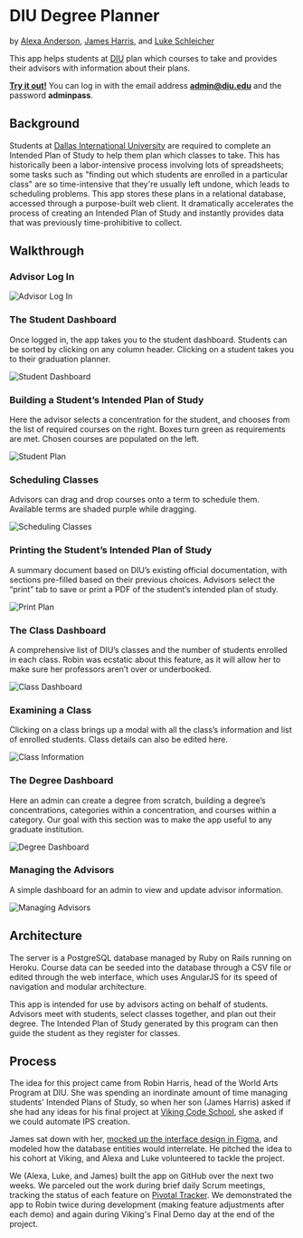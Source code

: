 # DIU Degree Planner

by [Alexa Anderson](http://github.com/PopularDemand), [James Harris](http://github.com/DawnPaladin), and [Luke Schleicher](https://github.com/luke-schleicher)

This app helps students at [DIU](http://www.diu.edu) plan which courses to take and provides their advisors with information about their plans. 

**[Try it out!](https://diu-demo.herokuapp.com/)** You can log in with the email address **admin@diu.edu** and the password **adminpass**.

## Background

Students at [Dallas International University](http://www.diu.edu) are required to complete an Intended Plan of Study to help them plan which classes to take. This has historically been a labor-intensive process involving lots of spreadsheets; some tasks such as "finding out which students are enrolled in a particular class" are so time-intensive that they're usually left undone, which leads to scheduling problems. This app stores these plans in a relational database, accessed through a purpose-built web client. It dramatically accelerates the process of creating an Intended Plan of Study and instantly provides data that was previously time-prohibitive to collect.

## Walkthrough

### Advisor Log In

![Advisor Log In](public/login.png)

### The Student Dashboard

Once logged in, the app takes you to the student dashboard. Students can be sorted by clicking on any column header. Clicking on a student takes you to their graduation planner.

![Student Dashboard](public/students.png)

### Building a Student’s Intended Plan of Study

Here the advisor selects a concentration for the student, and chooses from the list of required courses on the right. Boxes turn green as requirements are met. Chosen courses are populated on the left.

![Student Plan](public/student-plan.png)

### Scheduling Classes

Advisors can drag and drop courses onto a term to schedule them. Available terms are shaded purple while dragging.

![Scheduling Classes](public/schedule.png)

### Printing the Student’s Intended Plan of Study

A summary document based on DIU’s existing official documentation, with sections pre-filled based on their previous choices. Advisors select the “print” tab to save or print a PDF of the student’s intended plan of study.

![Print Plan](public/print.png)

### The Class Dashboard

A comprehensive list of DIU’s classes and the number of students enrolled in each class. Robin was ecstatic about this feature, as it will allow her to make sure her professors aren’t over or underbooked.

![Class Dashboard](public/classes.png)

### Examining a Class

Clicking on a class brings up a modal with all the class’s information and list of enrolled students. Class details can also be edited here.

![Class Information](public/new-class.png)

### The Degree Dashboard

Here an admin can create a degree from scratch, building a degree’s concentrations, categories within a concentration, and courses within a category. Our goal with this section was to make the app useful to any graduate institution.

![Degree Dashboard](public/degree.png)

### Managing the Advisors

A simple dashboard for an admin to view and update advisor information.

![Managing Advisors](public/advisors.png)

## Architecture

The server is a PostgreSQL database managed by Ruby on Rails running on Heroku. Course data can be seeded into the database through a CSV file or edited through the web interface, which uses AngularJS for its speed of navigation and modular architecture.

This app is intended for use by advisors acting on behalf of students. Advisors meet with students, select classes together, and plan out their degree. The Intended Plan of Study generated by this program can then guide the student as they register for classes.

## Process

The idea for this project came from Robin Harris, head of the World Arts Program at DIU. She was spending an inordinate amount of time managing students' Intended Plans of Study, so when her son (James Harris) asked if she had any ideas for his final project at [Viking Code School](http://www.vikingcodeschool.com), she asked if we could automate IPS creation.

James sat down with her, [mocked up the interface design in Figma](https://www.figma.com/file/S7BLhv0RpwEUCHf7D2kg6f98/DIU-IPS-mockups), and modeled how the database entities would interrelate. He pitched the idea to his cohort at Viking, and Alexa and Luke volunteered to tackle the project.

We (Alexa, Luke, and James) built the app on GitHub over the next two weeks. We parceled out the work during brief daily Scrum meetings, tracking the status of each feature on [Pivotal Tracker](https://www.pivotaltracker.com/projects/1968955). We demonstrated the app to Robin twice during development (making feature adjustments after each demo) and again during Viking's Final Demo day at the end of the project.
